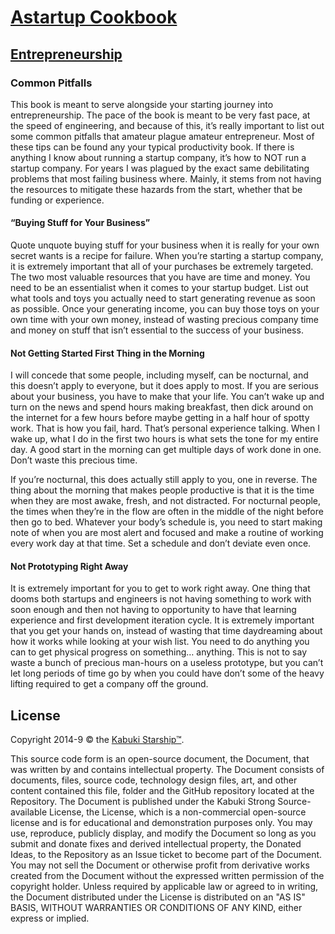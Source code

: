 # [Astartup Cookbook](../readme.md)

## [Entrepreneurship](./readme.md)

### Common Pitfalls

This book is meant to serve alongside your starting journey into entrepreneurship. The pace of the book is meant to be very fast pace, at the speed of engineering, and because of this, it’s really important to list out some common pitfalls that amateur plague amateur entrepreneur. Most of these tips can be found any your typical productivity book.
If there is anything I know about running a startup company, it’s how to NOT run a startup company. For years I was plagued by the exact same debilitating problems that most failing business where. Mainly, it stems from not having the resources to mitigate these hazards from the start, whether that be funding or experience.

#### “Buying Stuff for Your Business”

Quote unquote buying stuff for your business when it is really for your own secret wants is a recipe for failure. When you’re starting a startup company, it is extremely important that all of your purchases be extremely targeted. The two most valuable resources that you have are time and money. You need to be an essentialist when it comes to your startup budget. List out what tools and toys you actually need to start generating revenue as soon as possible. Once your generating income, you can buy those toys on your own time with your own money, instead of wasting precious company time and money on stuff that isn’t essential to the success of your business.

#### Not Getting Started First Thing in the Morning

I will concede that some people, including myself, can be nocturnal, and this doesn’t apply to everyone, but it does apply to most. If you are serious about your business, you have to make that your life. You can’t wake up and turn on the news and spend hours making breakfast, then dick around on the internet for a few hours before maybe getting in a half hour of spotty work. That is how you fail, hard. That’s personal experience talking.  When I wake up, what I do in the first two hours is what sets the tone for my entire day. A good start in the morning can get multiple days of work done in one. Don’t waste this precious time.

If you’re nocturnal, this does actually still apply to you, one in reverse. The thing about the morning that makes people productive is that it is the time when they are most awake, fresh, and not distracted. For nocturnal people, the times when they’re in the flow are often in the middle of the night before then go to bed. Whatever your body’s schedule is, you need to start making note of when you are most alert and focused and make a routine of working every work day at that time. Set a schedule and don’t deviate even once.

#### Not Prototyping Right Away

It is extremely important for you to get to work right away. One thing that dooms both startups and engineers is not having something to work with soon enough and then not having to opportunity to have that learning experience and first development iteration cycle. It is extremely important that you get your hands on, instead of wasting that time daydreaming about how it works while looking at your wish list. You need to do anything you can to get physical progress on something… anything. This is not to say waste a bunch of precious man-hours on a useless prototype, but you can’t let long periods of time go by when you could have don’t some of the heavy lifting required to get a company off the ground.

## License

Copyright 2014-9 © the [Kabuki Starship™](https://kabukistarship.com).

This source code form is an open-source document, the Document, that was written by and contains intellectual property. The Document consists of documents, files, source code, technology design files, art, and other content contained this file, folder and the GitHub repository located at the Repository. The Document is published under the Kabuki Strong Source-available License, the License, which is a non-commercial open-source license and is for educational and demonstration purposes only. You may use, reproduce, publicly display, and modify the Document so long as you submit and donate fixes and derived intellectual property, the Donated Ideas, to the Repository as an Issue ticket to become part of the Document. You may not sell the Document or otherwise profit from derivative works created from the Document without the expressed written permission of the copyright holder. Unless required by applicable law or agreed to in writing, the Document distributed under the License is distributed on an "AS IS" BASIS, WITHOUT WARRANTIES OR CONDITIONS OF ANY KIND, either express or implied.
